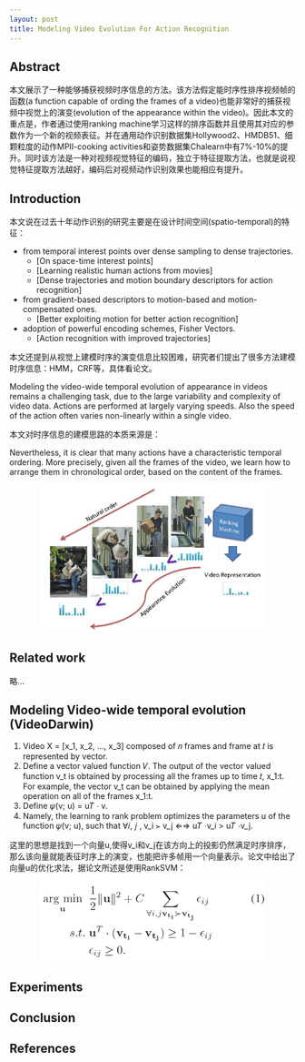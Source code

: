 ```yaml
---
layout: post
title: Modeling Video Evolution For Action Recognition
---
```


## Abstract

本文展示了一种能够捕获视频时序信息的方法。该方法假定能时序性排序视频帧的函数(a function capable of ording the frames of a video)也能非常好的捕获视频中视觉上的演变(evolution of the appearance within the video)。因此本文的重点是，作者通过使用ranking machine学习这样的排序函数并且使用其对应的参数作为一个新的视频表征。并在通用动作识别数据集Hollywood2、HMDB51、细颗粒度的动作MPII-cooking activities和姿势数据集Chalearn中有7%-10%的提升。同时该方法是一种对视频视觉特征的编码，独立于特征提取方法，也就是说视觉特征提取方法越好，编码后对视频动作识别效果也能相应有提升。

## Introduction

本文说在过去十年动作识别的研究主要是在设计时间空间(spatio-temporal)的特征：

  * from temporal interest points over dense sampling to dense trajectories.
  	  * [On space-time interest points]
  	  * [Learning realistic human actions from movies]
  	  * [Dense trajectories and motion boundary descriptors for action recognition]
  * from gradient-based descriptors to motion-based and motion-compensated ones.
  	  * [Better exploiting motion for better action recognition]
  * adoption of powerful encoding schemes, Fisher Vectors.
  	  * [Action recognition with improved trajectories]

本文还提到从视觉上建模时序的演变信息比较困难，研究者们提出了很多方法建模时序信息：HMM，CRF等，具体看论文。

Modeling the video-wide temporal evolution of appearance in videos remains a challenging task, due to the large variability and complexity of video data. Actions are performed at largely varying speeds. Also the speed of the action often varies non-linearly within a single video.

本文对时序信息的建模思路的本质来源是：

Nevertheless, it is clear that many actions have a characteristic temporal ordering. More precisely, given all the frames
of the video, we learn how to arrange them in chronological order, based on the content of the frames.

<center><img src='../images/Modeling-Video-Evolution-For-Action-Recognition/1.png' width='400'></center>

## Related work

略...

## Modeling Video-wide temporal evolution (VideoDarwin)

1. Video X = [x_1, x_2, ..., x_3] composed of 𝑛 frames and frame at 𝑡 is represented by vector.
2. Define a vector valued function 𝑉. The output of the vector valued function v_t is obtained by processing all the frames
up to time 𝑡, x_1:t. For example, the vector v_t can be obtained by applying the mean operation on all of the frames x_1:t.
3. Define 𝜓(v; u) = u𝑇 ⋅ v. 
4. Namely, the learning to rank problem optimizes the parameters u of the function 𝜓(v; u), such that ∀𝑖, 𝑗 , v_i ≻ v_j ⇐⇒ u𝑇 ⋅v_i > u𝑇 ⋅v_j.

这里的思想是找到一个向量u,使得v_i和v_j在该方向上的投影仍然满足时序排序，那么该向量就能表征时序上的演变，也能把许多帧用一个向量表示。论文中给出了向量u的优化求法，据论文所述是使用RankSVM：

<center> <img src='../images/Modeling-Video-Evolution-For-Action-Recognition/2.png' width='400'></center>



## Experiments


## Conclusion


## References
